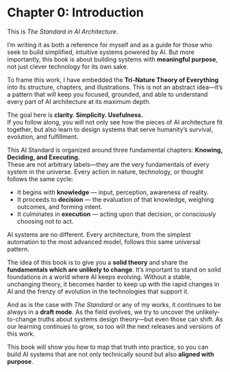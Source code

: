 # Chapter 0: Introduction

This is *The Standard in AI Architecture*.

I’m writing it as both a reference for myself and as a guide for those who seek to build simplified, intuitive systems powered by AI. But more importantly, this book is about building systems with **meaningful purpose**, not just clever technology for its own sake.

To frame this work, I have embedded the **Tri-Nature Theory of Everything** into its structure, chapters, and illustrations. This is not an abstract idea—it’s a pattern that will keep you focused, grounded, and able to understand every part of AI architecture at its maximum depth.

The goal here is **clarity. Simplicity. Usefulness.**  
If you follow along, you will not only see how the pieces of AI architecture fit together, but also learn to design systems that serve humanity’s survival, evolution, and fulfillment.

This AI Standard is organized around three fundamental chapters: **Knowing, Deciding, and Executing.**  
These are not arbitrary labels—they are the very fundamentals of every system in the universe. Every action in nature, technology, or thought follows the same cycle:

- It begins with **knowledge** — input, perception, awareness of reality.  
- It proceeds to **decision** — the evaluation of that knowledge, weighing outcomes, and forming intent.  
- It culminates in **execution** — acting upon that decision, or consciously choosing not to act.  

AI systems are no different. Every architecture, from the simplest automation to the most advanced model, follows this same universal pattern.

The idea of this book is to give you a **solid theory** and share the **fundamentals which are unlikely to change**. It’s important to stand on solid foundations in a world where AI keeps evolving. Without a stable, unchanging theory, it becomes harder to keep up with the rapid changes in AI and the frenzy of evolution in the technologies that support it.

And as is the case with *The Standard* or any of my works, it continues to be always in a **draft mode**. As the field evolves, we try to uncover the unlikely-to-change truths about systems design theory—but even those can shift. As our learning continues to grow, so too will the next releases and versions of this work.

This book will show you how to map that truth into practice, so you can build AI systems that are not only technically sound but also **aligned with purpose**.
